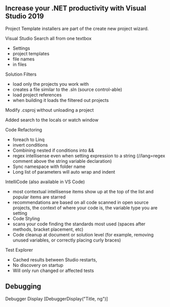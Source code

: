 ## Increase your .NET productivity with Visual Studio 2019 ##

Project Template installers are part of the create new project wizard.


Visual Studio Search all from one textbox

- Settings
- project templates
- file names
- in files

Solution Filters

 - load only the projects you work with
  - creates a file similar to the .sln (source control-able)
  - load project references
   - when building it loads the filtered out projects

Modify .csproj without unloading a project

Added search to the locals or watch window

Code Refactoring

 - foreach to Linq
 - invert conditions
 - Combining nested if conditions into &&
 - regex intellisense even when setting expression to a string (//lang=regex comment above the string variable declaration)
 - Sync namespace with folder name
 - Long list of parameters will auto wrap and indent

 IntelliCode (also available in VS Code)

  - most contextual intellisense items show up at the top of the list and popular items are starred
  - recommendations are based on all code scanned in open source projects, the context of where your code is, the variable type you are setting
  - Code Styling
   - scans your code finding the standards most used (spaces after methods, bracket placement, etc)
  - Code cleanup at document or solution level (for example, removing unused variables, or correctly placing curly braces)

  Test Explorer

   - Cached results between Studio restarts, 
   - No discovery on startup
   - Will only run changed or affected tests

## Debugging ##
Debugger Display [DebuggerDisplay("Title, ng")]

